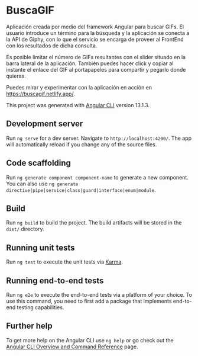 # BuscaGIF

Aplicación creada por medio del framework Angular para buscar GIFs.
El usuario introduce un término para la búsqueda y la aplicación se conecta a la API de Giphy, con lo que el servicio se encarga de proveer al FrontEnd con los resultados de dicha consulta.

Es posible limitar el número de GIFs resultantes con el slider situado en la barra lateral de la aplicación.
También puedes hacer click y copiar al instante el enlace del GIF al portapapeles para compartir y pegarlo donde quieras.

Puedes mirar y experimentar con la aplicación en acción en https://buscagif.netlify.app/.

This project was generated with [Angular CLI](https://github.com/angular/angular-cli) version 13.1.3.

## Development server

Run `ng serve` for a dev server. Navigate to `http://localhost:4200/`. The app will automatically reload if you change any of the source files.

## Code scaffolding

Run `ng generate component component-name` to generate a new component. You can also use `ng generate directive|pipe|service|class|guard|interface|enum|module`.

## Build

Run `ng build` to build the project. The build artifacts will be stored in the `dist/` directory.

## Running unit tests

Run `ng test` to execute the unit tests via [Karma](https://karma-runner.github.io).

## Running end-to-end tests

Run `ng e2e` to execute the end-to-end tests via a platform of your choice. To use this command, you need to first add a package that implements end-to-end testing capabilities.

## Further help

To get more help on the Angular CLI use `ng help` or go check out the [Angular CLI Overview and Command Reference](https://angular.io/cli) page.
